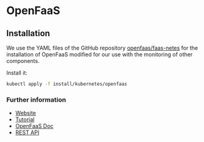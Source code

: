 # OpenFaaS

## Installation

We use the YAML files of the GitHub repository [openfaas/faas-netes](https://github.com/openfaas/faas-netes) for the installation of OpenFaaS modified for our use with the monitoring of other components.

Install it:
```bash
kubectl apply -f install/kubernetes/openfaas
```

### Further information

* [Website](https://www.openfaas.com/)
* [Tutorial](https://docs.openfaas.com/deployment/kubernetes/)
* [OpenFaaS Doc](https://docs.openfaas.com/)
* [REST API](https://raw.githubusercontent.com/openfaas/faas/master/api-docs/swagger.yml)
